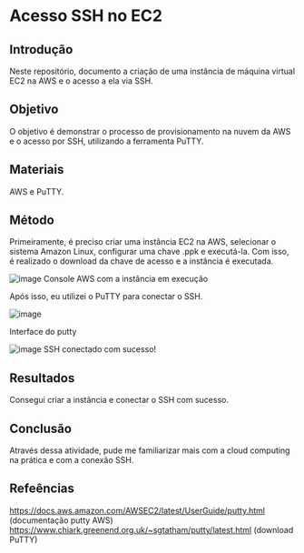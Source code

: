 # Acesso SSH no EC2

## Introdução
  Neste repositório, documento a criação de uma instância de máquina virtual EC2 na AWS e o acesso a ela via SSH.
  
## Objetivo
  O objetivo é demonstrar o processo de provisionamento na nuvem da AWS e o acesso por SSH, utilizando a ferramenta PuTTY.
  
## Materiais
  AWS e PuTTY.
  
## Método
  Primeiramente, é preciso criar uma instãncia EC2 na AWS, selecionar o sistema Amazon Linux, configurar uma chave .ppk e executá-la. Com isso, é realizado o download da chave de acesso e a instância é executada.
  
  ![image](https://github.com/IsraelNLC/semana3-ec2/assets/99210055/9489382b-11d7-4ad5-a6d6-3ef04a5da30b)
  Console AWS com a instância em execução

  Após isso, eu utilizei o PuTTY para conectar o SSH. 

  ![image](https://github.com/IsraelNLC/semana3-ec2/assets/99210055/37de4137-52ee-4981-a6e2-cfc69c962968)
  
  Interface do putty
  
  ![image](https://github.com/IsraelNLC/semana3-ec2/assets/99210055/374b9e21-5151-4f9b-aadf-799e5bdfdafc)
  SSH conectado com sucesso!

## Resultados
  Consegui criar a instância e conectar o SSH com sucesso.
  
## Conclusão
  Através dessa atividade, pude me familiarizar mais com a cloud computing na prática e com a conexão SSH.

## Refeências
  https://docs.aws.amazon.com/AWSEC2/latest/UserGuide/putty.html (documentação putty AWS)
  https://www.chiark.greenend.org.uk/~sgtatham/putty/latest.html (download PuTTY)
